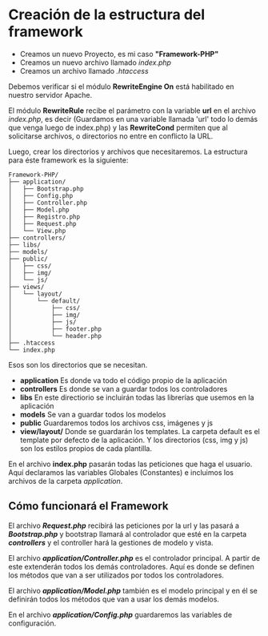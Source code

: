 # Creación de la estructura del framework

- Creamos un nuevo Proyecto, es mi caso __"Framework-PHP"__
- Creamos un nuevo archivo llamado _index.php_
- Creamos un archivo llamado _.htaccess_

Debemos verificar si el módulo __RewriteEngine On__ está habilitado en nuestro servidor Apache.

El módulo **RewriteRule** recibe el parámetro con la variable **url** en el archivo _index.php_, es decir (Guardamos en una variable llamada 'url' todo lo demás que venga luego de index.php) y las **RewriteCond** permiten que al solicitarse archivos, o directorios no entre en conflicto la URL.

Luego, crear los directorios y archivos que necesitaremos.
La estructura para éste framework es la siguiente: 

	Framework-PHP/
	├── application/
	│	├── Bootstrap.php 
	│	├── Config.php
	│	├── Controller.php 
	│	├── Model.php 
	│	├── Registro.php
	│	├── Request.php
	│	└── View.php
	├── controllers/
	├── libs/
	├── models/
	├── public/
	│	├── css/
	│	├── img/
	│	└── js/
	├── views/
	│	└── layout/
	│		└── default/
	│			├── css/
	│			├── img/
	│			├── js/
	│			├── footer.php 
	│			└── header.php
	├── .htaccess
	└── index.php

Esos son los directorios que se necesitan.
- **application** Es donde va todo el código propio de la aplicación
- **controllers** Es donde se van a guardar todos los controladores
- **libs** En este directiorio se incluirán todas las librerías que usemos en la aplicación 
- **models** Se van a guardar todos los modelos
- **public** Guardaremos todos los archivos css, imágenes y js
- **view/layout/** Donde se guardarán los templates. La carpeta default es el template por defecto de la aplicación. Y los directorios (css, img y js) son los estilos propios de cada plantilla.

En el archivo **index.php** pasarán todas las peticiones que haga el usuario. Aquí declaramos las variables Globales (Constantes) e incluimos los archivos de la  carpeta _application_.

## Cómo funcionará el Framework 

El archivo _**Request.php**_ recibirá las peticiones por la url y las pasará a _**Bootstrap.php**_ y bootstrap llamará al controlador que esté en la carpeta _**controllers**_
y el controller hará la gestiones de modelo y vista. 

El archivo _**application/Controller.php**_ es el controlador principal. A partir de este extenderán todos los demás controladores. Aquí es donde se definen los métodos que van a ser utilizados por todos los controladores.

El archivo _**application/Model.php**_ también es el modelo principal y en él se definirán todos los métodos que van a usar los demás modelos.

En el archivo __*application/Config.php*__ guardaremos las variables de configuración.